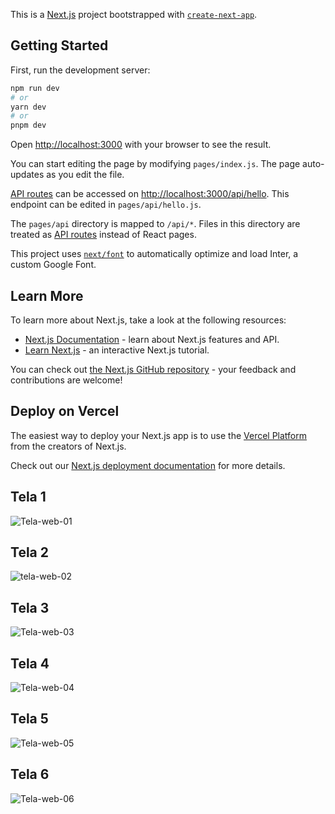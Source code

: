 This is a [Next.js](https://nextjs.org/) project bootstrapped with [`create-next-app`](https://github.com/vercel/next.js/tree/canary/packages/create-next-app).

## Getting Started

First, run the development server:

```bash
npm run dev
# or
yarn dev
# or
pnpm dev
```

Open [http://localhost:3000](http://localhost:3000) with your browser to see the result.

You can start editing the page by modifying `pages/index.js`. The page auto-updates as you edit the file.

[API routes](https://nextjs.org/docs/api-routes/introduction) can be accessed on [http://localhost:3000/api/hello](http://localhost:3000/api/hello). This endpoint can be edited in `pages/api/hello.js`.

The `pages/api` directory is mapped to `/api/*`. Files in this directory are treated as [API routes](https://nextjs.org/docs/api-routes/introduction) instead of React pages.

This project uses [`next/font`](https://nextjs.org/docs/basic-features/font-optimization) to automatically optimize and load Inter, a custom Google Font.

## Learn More

To learn more about Next.js, take a look at the following resources:

- [Next.js Documentation](https://nextjs.org/docs) - learn about Next.js features and API.
- [Learn Next.js](https://nextjs.org/learn) - an interactive Next.js tutorial.

You can check out [the Next.js GitHub repository](https://github.com/vercel/next.js/) - your feedback and contributions are welcome!

## Deploy on Vercel

The easiest way to deploy your Next.js app is to use the [Vercel Platform](https://vercel.com/new?utm_medium=default-template&filter=next.js&utm_source=create-next-app&utm_campaign=create-next-app-readme) from the creators of Next.js.

Check out our [Next.js deployment documentation](https://nextjs.org/docs/deployment) for more details.


## Tela 1
![Tela-web-01](https://github.com/gabrielNunesKlein/Projeto-pitzzaria-web/assets/68081043/3ac5e2bb-48a6-44f2-9a65-c1ae9e535801)

## Tela 2
![tela-web-02](https://github.com/gabrielNunesKlein/Projeto-pitzzaria-web/assets/68081043/fc708be5-6f77-4e5c-8a0c-2be791d764ff)

## Tela 3
![Tela-web-03](https://github.com/gabrielNunesKlein/Projeto-pitzzaria-web/assets/68081043/cd27d7bb-10d1-429b-bcef-bbde0dc8494a)

## Tela 4
![Tela-web-04](https://github.com/gabrielNunesKlein/Projeto-pitzzaria-web/assets/68081043/f42b8419-37bf-49a8-b64c-ef80d34c9537)

## Tela 5
![Tela-web-05](https://github.com/gabrielNunesKlein/Projeto-pitzzaria-web/assets/68081043/f8230391-400e-429c-abc7-ce06b737ed5f)

## Tela 6
![Tela-web-06](https://github.com/gabrielNunesKlein/Projeto-pitzzaria-web/assets/68081043/840007d5-e086-4a39-aa14-9405303dd771)




